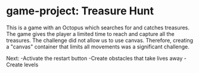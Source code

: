 # game-project: Treasure Hunt

This is a game with an Octopus which searches for and catches treasures. 
The game gives the player a limited time to reach and capture all the treasures.
The challenge did not allow us to use canvas. Therefore, creating a "canvas" container that limits all movements was a significant challenge.

Next:
-Activate the restart button 
-Create obstacles that take lives away
-Create levels
